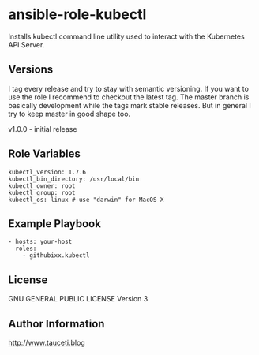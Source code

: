 ansible-role-kubectl
====================

Installs kubectl command line utility used to interact with the Kubernetes API Server.

Versions
--------

I tag every release and try to stay with semantic versioning. If you want to use the role I recommend to checkout the latest tag. The master branch is basically development while the tags mark stable releases. But in general I try to keep master in good shape too.

v1.0.0 - initial release

Role Variables
--------------

```
kubectl_version: 1.7.6
kubectl_bin_directory: /usr/local/bin
kubectl_owner: root
kubectl_group: root
kubectl_os: linux # use "darwin" for MacOS X
```

Example Playbook
----------------

```
- hosts: your-host
  roles:
    - githubixx.kubectl
```

License
-------

GNU GENERAL PUBLIC LICENSE Version 3

Author Information
------------------

http://www.tauceti.blog
